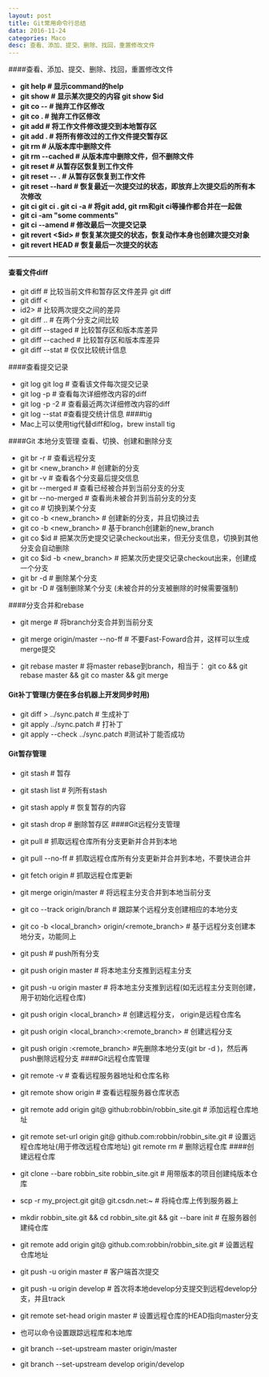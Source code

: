 ```yaml
---
layout: post
title: Git常用命令行总结
data: 2016-11-24
categories: Maco
desc: 查看、添加、提交、删除、找回，重置修改文件
---
```




####查看、添加、提交、删除、找回，重置修改文件

 - **git help <command> # 显示command的help**
 - **git show # 显示某次提交的内容 git show $id**
 - **git co -- <file> # 抛弃工作区修改**
 - **git co . # 抛弃工作区修改**
 - **git add <file> # 将工作文件修改提交到本地暂存区**
 - **git add . # 将所有修改过的工作文件提交暂存区**
 - **git rm <file> # 从版本库中删除文件**
 - **git rm <file> --cached # 从版本库中删除文件，但不删除文件**
 - **git reset <file> # 从暂存区恢复到工作文件**
 - **git reset -- . # 从暂存区恢复到工作文件**
 - **git reset --hard # 恢复最近一次提交过的状态，即放弃上次提交后的所有本次修改**
 - **git ci <file> git ci . git ci -a # 将git add, git rm和git ci等操作都合并在一起做**
 - **git ci -am "some comments"**
 - **git ci --amend # 修改最后一次提交记录**
 - **git revert <$id> # 恢复某次提交的状态，恢复动作本身也创建次提交对象**
 - **git revert HEAD # 恢复最后一次提交的状态**

-------------------



#### 查看文件diff

 - git diff <file> # 比较当前文件和暂存区文件差异 git diff
 - git diff <id1><
 - id2> # 比较两次提交之间的差异
 - git diff <branch1>..<branch2> # 在两个分支之间比较
 - git diff --staged # 比较暂存区和版本库差异
 - git diff --cached # 比较暂存区和版本库差异
 - git diff --stat # 仅仅比较统计信息

####查看提交记录
 - git log git log <file> # 查看该文件每次提交记录
 - git log -p <file> # 查看每次详细修改内容的diff
 - git log -p -2 # 查看最近两次详细修改内容的diff
 - git log --stat #查看提交统计信息
####tig
 - Mac上可以使用tig代替diff和log，brew install tig

####Git 本地分支管理 查看、切换、创建和删除分支

 - git br -r # 查看远程分支
 - git br <new_branch> # 创建新的分支
 - git br -v # 查看各个分支最后提交信息
 - git br --merged # 查看已经被合并到当前分支的分支
 - git br --no-merged # 查看尚未被合并到当前分支的分支
 - git co <branch> # 切换到某个分支
 - git co -b <new_branch> # 创建新的分支，并且切换过去
 - git co -b <new_branch> <branch> # 基于branch创建新的new_branch
 - git co $id # 把某次历史提交记录checkout出来，但无分支信息，切换到其他分支会自动删除
 - git co $id -b <new_branch> # 把某次历史提交记录checkout出来，创建成一个分支
 - git br -d <branch> # 删除某个分支
 - git br -D <branch> # 强制删除某个分支 (未被合并的分支被删除的时候需要强制)

####分支合并和rebase

 - git merge <branch> # 将branch分支合并到当前分支

 - git merge origin/master --no-ff # 不要Fast-Foward合并，这样可以生成merge提交

 - git rebase master <branch> # 将master rebase到branch，相当于： git co
   <branch> && git rebase master && git co master && git merge <branch>
#### Git补丁管理(方便在多台机器上开发同步时用)

 - git diff > ../sync.patch # 生成补丁
 - git apply ../sync.patch # 打补丁
 - git apply --check ../sync.patch #测试补丁能否成功

#### Git暂存管理

 - git stash # 暂存
 - git stash list # 列所有stash
 - git stash apply # 恢复暂存的内容
 - git stash drop # 删除暂存区
####Git远程分支管理
 - git pull # 抓取远程仓库所有分支更新并合并到本地
 - git pull --no-ff # 抓取远程仓库所有分支更新并合并到本地，不要快进合并
 - git fetch origin # 抓取远程仓库更新
 - git merge origin/master # 将远程主分支合并到本地当前分支
 - git co --track origin/branch # 跟踪某个远程分支创建相应的本地分支
 - git co -b <local_branch> origin/<remote_branch> # 基于远程分支创建本地分支，功能同上
 - git push # push所有分支
 - git push origin master # 将本地主分支推到远程主分支
 - git push -u origin master # 将本地主分支推到远程(如无远程主分支则创建，用于初始化远程仓库)
 - git push origin <local_branch> # 创建远程分支， origin是远程仓库名
 - git push origin <local_branch>:<remote_branch> # 创建远程分支
 - git push origin :<remote_branch> #先删除本地分支(git br -d
   <branch>)，然后再push删除远程分支
####Git远程仓库管理

 - git remote -v # 查看远程服务器地址和仓库名称
 - git remote show origin # 查看远程服务器仓库状态
 - git remote add origin git@ github:robbin/robbin_site.git # 添加远程仓库地址
 - git remote set-url origin git@ github.com:robbin/robbin_site.git #
   设置远程仓库地址(用于修改远程仓库地址) git remote rm <repository> # 删除远程仓库
####创建远程仓库
 - git clone --bare robbin_site robbin_site.git # 用带版本的项目创建纯版本仓库
 - scp -r my_project.git git@ git.csdn.net:~ # 将纯仓库上传到服务器上
 - mkdir robbin_site.git && cd robbin_site.git && git --bare init #
   在服务器创建纯仓库
 - git remote add origin git@ github.com:robbin/robbin_site.git #
   设置远程仓库地址
 - git push -u origin master # 客户端首次提交
 - git push -u origin develop # 首次将本地develop分支提交到远程develop分支，并且track
 - git remote set-head origin master # 设置远程仓库的HEAD指向master分支
 - 也可以命令设置跟踪远程库和本地库
 - git branch --set-upstream master origin/master
 - git branch --set-upstream develop origin/develop